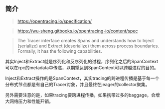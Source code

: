 ## 简介


>https://opentracing.io/specification/

>https://wu-sheng.gitbooks.io/opentracing-io/content/spec


>The Tracer interface creates Spans and understands how to Inject (serialize) and Extract (deserialize) them across process boundaries. Formally, it has the following capabilities.


其实Inject和Extract就是序列化和反序列化的过程，序列化之后的SpanContext可以在rpc的metadata中传递，以期望达到SpanContext可以跨越进程的目的。



Inject和Extract操作的是SpanContext，其实tracing的跨进程传播是基于每一个分布式节点都是有自己的Tracer对象，并且最终在jeager的collector聚集。

另外需要注意的是，如果tracing要跨进程传播，如果携带过多的baggage，会增大网络压力和性能开销。

